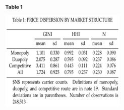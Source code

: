 ### Table 1

[<img src="./PanalData_withIV/MianDaietal(2014)/Results/Table1.png" title="Table 1" alt="Table 1" width="363.3" height="291"/>](./PanalData_withIV/MianDaietal(2014)/Results/Table1.tex)
